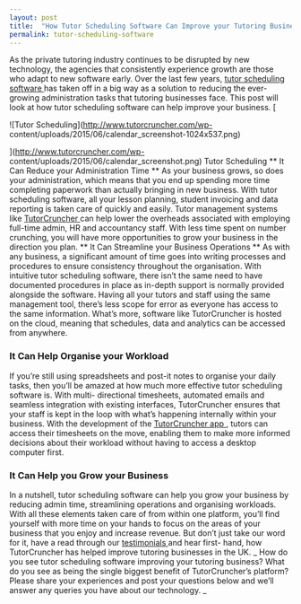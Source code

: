 ```yaml
---
layout: post
title:  "How Tutor Scheduling Software Can Improve your Tutoring Business"
permalink: tutor-scheduling-software
---
```

As the private tutoring industry continues to be disrupted by new technology,
the agencies that consistently experience growth are those who adapt to new
software early. Over the last few years, [ tutor scheduling software
](http://www.tutorcruncher.com) has taken off in a big way as a solution to
reducing the ever-growing administration tasks that tutoring businesses face.
This post will look at how tutor scheduling software can help improve your
business. [

![Tutor Scheduling](http://www.tutorcruncher.com/wp-
content/uploads/2015/06/calendar_screenshot-1024x537.png)

](http://www.tutorcruncher.com/wp-
content/uploads/2015/06/calendar_screenshot.png) Tutor Scheduling ** It Can
Reduce your Administration Time ** As your business grows, so does your
administration, which means that you end up spending more time completing
paperwork than actually bringing in new business. With tutor scheduling
software, all your lesson planning, student invoicing and data reporting is
taken care of quickly and easily. Tutor management systems like [
TutorCruncher ](http://www.tutorcruncher.com) can help lower the overheads
associated with employing full-time admin, HR and accountancy staff. With less
time spent on number crunching, you will have more opportunities to grow your
business in the direction you plan. ** It Can Streamline your Business
Operations ** As with any business, a significant amount of time goes into
writing processes and procedures to ensure consistency throughout the
organisation. With intuitive tutor scheduling software, there isn’t the same
need to have documented procedures in place as in-depth support is normally
provided alongside the software. Having all your tutors and staff using the
same management tool, there’s less scope for error as everyone has access to
the same information. What’s more, software like TutorCruncher is hosted on
the cloud, meaning that schedules, data and analytics can be accessed from
anywhere. 

### It Can Help Organise your Workload

If you’re still using
spreadsheets and post-it notes to organise your daily tasks, then you’ll be
amazed at how much more effective tutor scheduling software is. With multi-
directional timesheets, automated emails and seamless integration with
existing interfaces, TutorCruncher ensures that your staff is kept in the loop
with what’s happening internally within your business. With the development of
the [ TutorCruncher app ](http://www.tutorcruncher.com/features/mobile-app/) ,
tutors can access their timesheets on the move, enabling them to make more
informed decisions about their workload without having to access a desktop
computer first. 

### It Can Help you Grow your Business

In a nutshell, tutor
scheduling software can help you grow your business by reducing admin time,
streamlining operations and organising workloads. With all these elements
taken care of from within one platform, you’ll find yourself with more time on
your hands to focus on the areas of your business that you enjoy and increase
revenue. But don’t just take our word for it, have a read through our [
testimonials ](http://www.tutorcruncher.com/testimonials/) and hear first-
hand, how TutorCruncher has helped improve tutoring businesses in the UK. _
How do you see tutor scheduling software improving your tutoring business?
What do you see as being the single biggest benefit of TutorCruncher’s
platform? Please share your experiences and post your questions below and
we’ll answer any queries you have about our technology. _
